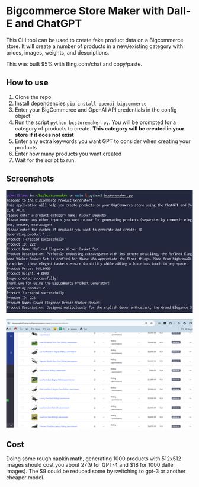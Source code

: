# Bigcommerce Store Maker with Dall-E and ChatGPT

This CLI tool can be used to create fake product data on a Bigcommerce store. It will create a number of products in a new/existing category with prices, images, weights, and descriptions.

This was built 95% with Bing.com/chat and copy/paste.

## How to use

1. Clone the repo. 
2. Install dependencies `pip install openai bigcommerce`
3. Enter your BigCommerce and OpenAI API credentials in the config object.
4. Run the script `python bcstoremaker.py`. You will be prompted for a category of products to create. **This category will be created in your store if it does not exist**
5. Enter any extra keywords you want GPT to consider when creating your products
6. Enter how many products you want created
7. Wait for the script to run.

## Screenshots
![](img/20231011200424.png)

![](img/20231011200447.png)

## Cost
Doing some rough napkin math, generating 1000 products with 512x512 images should cost you about $27 ($9 for GPT-4 and $18 for 1000 dalle images). The $9 could be reduced some by switching to gpt-3 or another cheaper model. 
